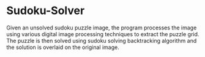 # Sudoku-Solver
Given an unsolved sudoku puzzle image, the program processes the image using various digital image processing techniques to extract the puzzle grid. The puzzle is then solved using sudoku solving backtracking algorithm and the solution is overlaid on the original image.
